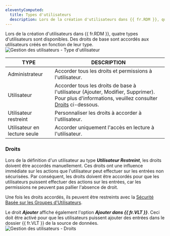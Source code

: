 ```yaml
---
eleventyComputed:
  title: Types d'utilisateurs
  description: Lors de la création d'utilisateurs dans {{ fr.RDM }}, quatre types d'utilisateurs sont disponibles. Des droits de base sont accordés aux utilisateurs créés en fonction de leur type.
---
```

Lors de la création d'utilisateurs dans {{ fr.RDM }}, quatre types d'utilisateurs sont disponibles. Des droits de base sont accordés aux utilisateurs créés en fonction de leur type.
![Gestion des utilisateurs - Type d'utilisateur](https://cdnweb.devolutions.net/docs/docs_en_rdm_windows_clip3423.png)

| TYPE            | DESCRIPTION                                                                                                 |
|-----------------|-------------------------------------------------------------------------------------------------------------|
| Administrateur  | Accorder tous les droits et permissions à l'utilisateur.                                                    |
| Utilisateur     | Accorder tous les droits de base à l'utilisateur (Ajouter, Modifier, Supprimer). Pour plus d'informations, veuillez consulter [Droits](#rights) ci-dessous. |
| Utilisateur restreint | Personnaliser les droits à accorder à l'utilisateur.                                                        |
| Utilisateur en lecture seule | Accorder uniquement l'accès en lecture à l'utilisateur.                                                     |


### Droits

Lors de la définition d'un utilisateur au type ***Utilisateur Restreint***, les droits doivent être accordés manuellement. Ces droits ont une influence immédiate sur les actions que l'utilisateur peut effectuer sur les entrées non sécurisées. Par conséquent, les droits doivent être accordés pour que les utilisateurs puissent effectuer des actions sur les entrées, car les permissions ne peuvent pas pallier l'absence de droit.

Une fois les droits accordés, ils peuvent être restreints avec la [Sécurité Basée sur les Groupes d'Utilisateurs](/rdm/windows/user-groups-based-access-control/).

Le droit ***Ajouter*** affiche également l'option ***Ajouter dans {{ fr.VLT }}***. Ceci doit être activé pour que les utilisateurs puissent ajouter des entrées dans le dossier {{ fr.VLT }} de la source de données.
![Gestion des utilisateurs - Droits](https://cdnweb.devolutions.net/docs/docs_en_rdm_windows_clip3424.png)
